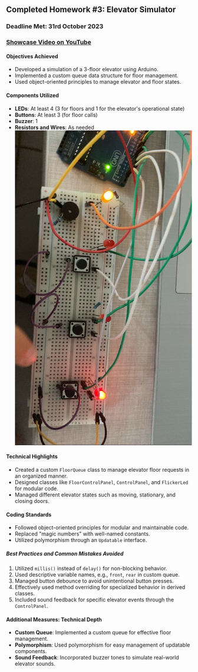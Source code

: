 ## Completed Homework #3: Elevator Simulator

### Deadline Met: 31rd October 2023

### [Showcase Video on YouTube](https://www.youtube.com/shorts/1ydJD84eGQU)

#### Objectives Achieved

- Developed a simulation of a 3-floor elevator using Arduino.
- Implemented a custom queue data structure for floor management.
- Used object-oriented principles to manage elevator and floor states.

#### Components Utilized

- **LEDs**: At least 4 (3 for floors and 1 for the elevator's operational state)
- **Buttons**: At least 3 (for floor calls)
- **Buzzer**: 1
- **Resistors and Wires**: As needed
  ![Hardware Setup](/Resources/Images/elevator-setup.jpg)

#### Technical Highlights

- Created a custom `FloorQueue` class to manage elevator floor requests in an organized manner.
- Designed classes like `FloorControlPanel`, `ControlPanel`, and `FlickerLed` for modular code.
- Managed different elevator states such as moving, stationary, and closing doors.

#### Coding Standards

- Followed object-oriented principles for modular and maintainable code.
- Replaced "magic numbers" with well-named constants.
- Utilized polymorphism through an `Updatable` interface.

##### Best Practices and Common Mistakes Avoided

1. Utilized `millis()` instead of `delay()` for non-blocking behavior.
2. Used descriptive variable names, e.g., `front`, `rear` in custom queue.
3. Managed button debounce to avoid unintentional button presses.
4. Effectively used method overriding for specialized behavior in derived classes.
5. Included sound feedback for specific elevator events through the `ControlPanel`.

#### Additional Measures: Technical Depth

- **Custom Queue**: Implemented a custom queue for effective floor management.
- **Polymorphism**: Used polymorphism for easy management of updatable components.
- **Sound Feedback**: Incorporated buzzer tones to simulate real-world elevator sounds.
